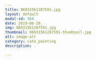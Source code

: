 ```yaml
---
title: 86931561207591.jpg
layout: default
modal-id: 164
date: 2019-06-28
img: 86931561207591.jpg
thumbnail: 86931561207591-thumbnail.jpg
alt: image-alt
category: cate_painting
description: .

---
```

